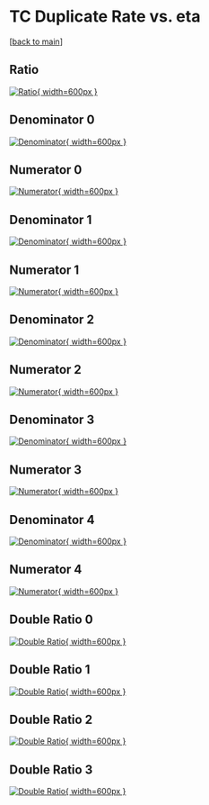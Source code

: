 # TC Duplicate Rate vs. eta

[[back to main](./)]



## Ratio

[![Ratio](../mtv/var/TC_duplrate_eta.png){ width=600px }](../mtv/var/TC_duplrate_eta.pdf)

## Denominator 0

[![Denominator](../mtv/den/TC_duplrate_eta_den0.png){ width=600px }](../mtv/den/TC_duplrate_eta_den0.pdf)

## Numerator 0

[![Numerator](../mtv/num/TC_duplrate_eta_num0.png){ width=600px }](../mtv/num/TC_duplrate_eta_num0.pdf)

## Denominator 1

[![Denominator](../mtv/den/TC_duplrate_eta_den1.png){ width=600px }](../mtv/den/TC_duplrate_eta_den1.pdf)

## Numerator 1

[![Numerator](../mtv/num/TC_duplrate_eta_num1.png){ width=600px }](../mtv/num/TC_duplrate_eta_num1.pdf)

## Denominator 2

[![Denominator](../mtv/den/TC_duplrate_eta_den2.png){ width=600px }](../mtv/den/TC_duplrate_eta_den2.pdf)

## Numerator 2

[![Numerator](../mtv/num/TC_duplrate_eta_num2.png){ width=600px }](../mtv/num/TC_duplrate_eta_num2.pdf)

## Denominator 3

[![Denominator](../mtv/den/TC_duplrate_eta_den3.png){ width=600px }](../mtv/den/TC_duplrate_eta_den3.pdf)

## Numerator 3

[![Numerator](../mtv/num/TC_duplrate_eta_num3.png){ width=600px }](../mtv/num/TC_duplrate_eta_num3.pdf)

## Denominator 4

[![Denominator](../mtv/den/TC_duplrate_eta_den4.png){ width=600px }](../mtv/den/TC_duplrate_eta_den4.pdf)

## Numerator 4

[![Numerator](../mtv/num/TC_duplrate_eta_num4.png){ width=600px }](../mtv/num/TC_duplrate_eta_num4.pdf)

## Double Ratio 0

[![Double Ratio](../mtv/ratio/TC_duplrate_eta_ratio0.png){ width=600px }](../mtv/ratio/TC_duplrate_eta_ratio0.pdf)

## Double Ratio 1

[![Double Ratio](../mtv/ratio/TC_duplrate_eta_ratio1.png){ width=600px }](../mtv/ratio/TC_duplrate_eta_ratio1.pdf)

## Double Ratio 2

[![Double Ratio](../mtv/ratio/TC_duplrate_eta_ratio2.png){ width=600px }](../mtv/ratio/TC_duplrate_eta_ratio2.pdf)

## Double Ratio 3

[![Double Ratio](../mtv/ratio/TC_duplrate_eta_ratio3.png){ width=600px }](../mtv/ratio/TC_duplrate_eta_ratio3.pdf)

